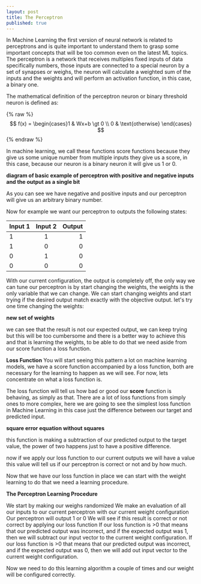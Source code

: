 ```yaml
---
layout: post
title: The Perceptron
published: true
---
```


In Machine Learning the first version of neural network is related to perceptrons and is quite important to understand them to grasp some important concepts that will be too common even on the latest ML topics.
The perceptron is a network that receives multiples fixed inputs of data specifically numbers, those inputs are connected to a special neuron by a set of synapses or weighs, the neuron will calculate a weighted sum of the inputs and the weights and will perform an activation function, in this case, a binary one.

The mathematical definition of the perceptron neuron or binary threshold neuron is defined as:

{% raw %}
$$
f(x) = \begin{cases}1 & Wx+b \gt 0 \\ 0 & \text{otherwise} \end{cases}
$$
{% endraw %}

In machine learning, we call these functions score functions because they give us some unique number from multiple inputs they give us a score, in this case, because our neuron is a binary neuron it will give us 1 or 0. 


**diagram of basic example of perceptron with positive and negative inputs and the output as a single bit**

As you can see we have negative and positive inputs and our perceptron will give us an arbitrary binary number.

Now for example we want our perceptron to outputs the following states:


| Input 1   |      Input 2      |  Output |
|----------|:-------------:|------:|
| 1 |  1 |1 |
| 1 |   0  |   0 |
| 0 | 1 |    0|
| 0 | 0 |    0|


With our current configuration, the output is completely off, the only way we can tune our perceptron is by start changing the weights, the weights is the only variable that we can change.
We can start changing weights and start trying if the desired output match exactly with the objective output. let's try one time changing the weights:

**new set of weights**

we can see that the result is not our expected output, we can keep trying but this will be too cumbersome and there is a better way to achieve this and that is learning the weights, to be able to do that we need aside from our score function a loss function.

**Loss Function**
You will start seeing this pattern a lot on machine learning models, we have a score function accompanied by a loss function, both are necessary for the learning to happen as we will see. For now, lets concentrate on what a loss function is.

The loss function will tell us how bad or good our **score** function is behaving, as simply as that. There are a lot of loss functions from simply ones to more complex, here we are going to see the simplest loss function in Machine Learning in this case just the difference between our target and predicted input.

**square error equation without squares**

this function is making a subtraction of our predicted output to the target value, the power of two happens just to have a positive difference.

now if we apply our loss function to our current outputs we will have a value this value will tell us if our perceptron is correct or not and by how much.

Now that we have our loss function in place we can start with the weight learning to do that we need a learning procedure.

**The Perceptron Learning Procedure**

We start by making our weighs randomized
We make an evaluation of all our inputs to our current perceptron with our current weight configuration
Our perceptron will output 1 or 0
We will see if this result is correct or not correct by applying our loss function
If our loss function is >0 that means that our predicted output was incorrect, and if the expected output was 1, then we will subtract our input vector to the current weight configuration.
If our loss function is >0 that means that our predicted output was incorrect, and if the expected output was 0, then we will add out input vector to the current weight configuration.

Now we need to do this learning algorithm a couple of times and our weight will be configured correctly.
